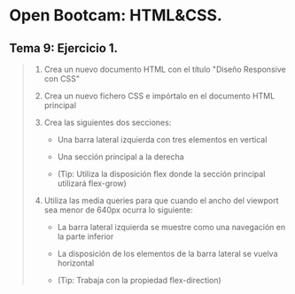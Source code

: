 # Open Bootcam: HTML&CSS.

## Tema 9: Ejercicio 1.

> 1. Crea un nuevo documento HTML con el título "Diseño Responsive con CSS"
> 
> 2. Crea un nuevo fichero CSS e impórtalo en el documento HTML principal
> 
> 3. Crea las siguientes dos secciones:
> 
>     - Una barra lateral izquierda con tres elementos en vertical
> 
>     - Una sección principal a la derecha
> 
>     - (Tip: Utiliza la disposición flex donde la sección principal utilizará flex-grow)
> 
> 4. Utiliza las media queries para que cuando el ancho del viewport sea menor de 640px ocurra lo siguiente:
> 
>     - La barra lateral izquierda se muestre como una navegación en la parte inferior
> 
>     - La disposición de los elementos de la barra lateral se vuelva horizontal
> 
>     - (Tip: Trabaja con la propiedad flex-direction)